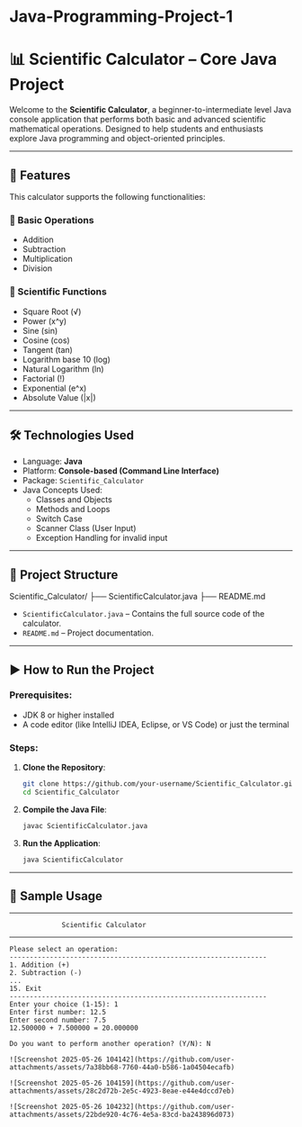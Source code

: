 # Java-Programming-Project-1

# 📊 Scientific Calculator – Core Java Project

Welcome to the **Scientific Calculator**, a beginner-to-intermediate level Java console application that performs both basic and advanced scientific mathematical operations. Designed to help students and enthusiasts explore Java programming and object-oriented principles.

---

## 🚀 Features

This calculator supports the following functionalities:

### 🧮 Basic Operations
- Addition
- Subtraction
- Multiplication
- Division

### 📐 Scientific Functions
- Square Root (√)
- Power (x^y)
- Sine (sin)
- Cosine (cos)
- Tangent (tan)
- Logarithm base 10 (log)
- Natural Logarithm (ln)
- Factorial (!)
- Exponential (e^x)
- Absolute Value (|x|)

---

## 🛠️ Technologies Used

- Language: **Java**
- Platform: **Console-based (Command Line Interface)**
- Package: `Scientific_Calculator`
- Java Concepts Used:
  - Classes and Objects
  - Methods and Loops
  - Switch Case
  - Scanner Class (User Input)
  - Exception Handling for invalid input

---

## 📁 Project Structure

Scientific_Calculator/
├── ScientificCalculator.java
├── README.md



- `ScientificCalculator.java` – Contains the full source code of the calculator.
- `README.md` – Project documentation.

---

## ▶️ How to Run the Project

### Prerequisites:
- JDK 8 or higher installed
- A code editor (like IntelliJ IDEA, Eclipse, or VS Code) or just the terminal

### Steps:

1. **Clone the Repository**:
    ```bash
    git clone https://github.com/your-username/Scientific_Calculator.git
    cd Scientific_Calculator
    ```

2. **Compile the Java File**:
    ```bash
    javac ScientificCalculator.java
    ```

3. **Run the Application**:
    ```bash
    java ScientificCalculator
    ```

---

## 🧠 Sample Usage

----------------------------------------------------------------
                 Scientific Calculator
----------------------------------------------------------------
```text
Please select an operation:
----------------------------------------------------------------
1. Addition (+)
2. Subtraction (-)
...
15. Exit
----------------------------------------------------------------
Enter your choice (1-15): 1
Enter first number: 12.5
Enter second number: 7.5
12.500000 + 7.500000 = 20.000000

Do you want to perform another operation? (Y/N): N

![Screenshot 2025-05-26 104142](https://github.com/user-attachments/assets/7a38bb68-7760-44a0-b586-1a04504ecafb)

![Screenshot 2025-05-26 104159](https://github.com/user-attachments/assets/28c2d72b-2e5c-4923-8eae-e44e4dccd7eb)

![Screenshot 2025-05-26 104232](https://github.com/user-attachments/assets/22bde920-4c76-4e5a-83cd-ba243896d073)




